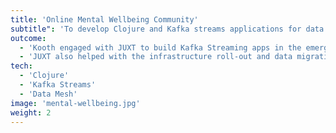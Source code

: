 ```yaml
---
title: 'Online Mental Wellbeing Community'
subtitle": 'To develop Clojure and Kafka streams applications for data processing'
outcome:
  - 'Kooth engaged with JUXT to build Kafka Streaming apps in the emerging Kooth DataMesh: simplifying topologies, improving testing and writing new data products'
  - 'JUXT also helped with the infrastructure roll-out and data migration.'
tech:
  - 'Clojure'
  - 'Kafka Streams'
  - 'Data Mesh'
image: 'mental-wellbeing.jpg'
weight: 2
---
```

